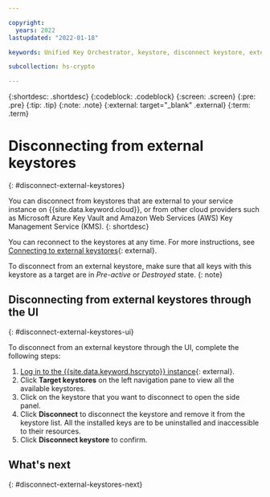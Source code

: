```yaml
---

copyright:
  years: 2022
lastupdated: "2022-01-18"

keywords: Unified Key Orchestrator, keystore, disconnect keystore, external keystore

subcollection: hs-crypto

---
```


{:shortdesc: .shortdesc}
{:codeblock: .codeblock}
{:screen: .screen}
{:pre: .pre}
{:tip: .tip}
{:note: .note}
{:external: target="_blank" .external}
{:term: .term}


# Disconnecting from external keystores
{: #disconnect-external-keystores}

You can disconnect from keystores that are external to your service instance on {{site.data.keyword.cloud}}, or from other cloud providers such as Microsoft Azure Key Vault and Amazon Web Services (AWS) Key Management Service (KMS). 
{: shortdesc}

You can reconnect to the keystores at any time. For more instructions, see [Connecting to external keystores](/docs/hs-crypto?topic=hs-crypto-connect-external-keystores){: external}.

To disconnect from an external keystore, make sure that all keys with this keystore as a target are in _Pre-active_ or _Destroyed_ state.
{: note}


## Disconnecting from external keystores through the UI
{: #disconnect-external-keystores-ui}

To disconnect from an external keystore through the UI, complete the following steps:

1. [Log in to the {{site.data.keyword.hscrypto}} instance](https://cloud.ibm.com/login){: external}.
2. Click **Target keystores** on the left navigation pane to view all the available keystores.
3. Click on the keystore that you want to disconnect to open the side panel.
4. Click **Disconnect** to disconnect the keystore and remove it from the keystore list. All the installed keys are to be uninstalled and inaccessible to their resources.
5. Click **Disconnect keystore** to confirm.



## What's next
{: #disconnect-external-keystores-next}


  



